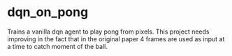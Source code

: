 # dqn_on_pong
Trains a vanilla dqn agent to play pong from pixels. 
This project needs improving in the fact that in the original paper 4 frames are used as input at a time to catch moment of the ball.
